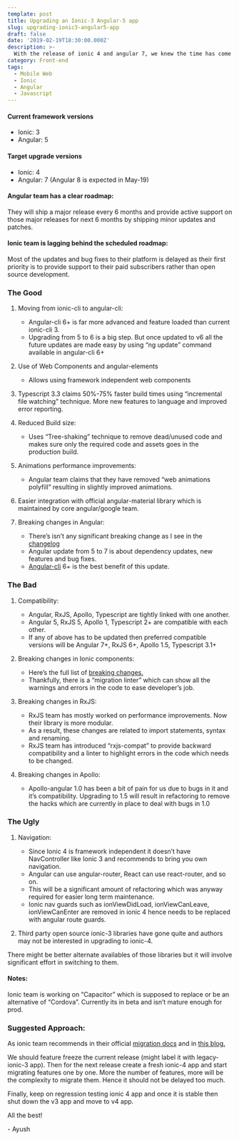 ```yaml
---
template: post
title: Upgrading an Ionic-3 Angular-5 app
slug: upgrading-ionic3-angular5-app
draft: false
date: '2019-02-19T18:30:00.000Z'
description: >-
  With the release of ionic 4 and angular 7, we knew the time has come to finally migrate our ionic 3 angular 5 app to the latest versions. But there are so many breaking changes. So, what should be the migration strategy and what will be it's impact...
category: Front-end
tags:
  - Mobile Web
  - Ionic
  - Angular
  - Javascript
---
```


#### Current framework versions
- Ionic: 3
- Angular: 5

#### Target upgrade versions
- Ionic: 4
- Angular: 7 (Angular 8 is expected in May-19)

#### Angular team has a clear roadmap:
They will ship a major release every 6 months and provide active support on those major releases for next 6 months by shipping minor updates and patches.

#### Ionic team is lagging behind the scheduled roadmap:
Most of the updates and bug fixes to their platform is delayed as their first priority is to provide support to their paid subscribers rather than open source development.

### The Good
1. Moving from ionic-cli to angular-cli:
    - Angular-cli 6+ is far more advanced and feature loaded than current ionic-cli 3.
    - Upgrading from 5 to 6 is a big step. But once updated to v6 all the future updates are made easy by using “ng update” command available in angular-cli 6+

2. Use of Web Components and angular-elements
    - Allows using framework independent web components

3. Typescript 3.3 claims 50%-75% faster build times using “incremental file watching” technique. More new features to language and improved error reporting.
   
4. Reduced Build size:
    - Uses “Tree-shaking” technique to remove dead/unused code and makes sure only the required code and assets goes in the production build.

5. Animations performance improvements:
    - Angular team claims that they have removed “web animations polyfill” resulting in slightly improved animations.

6. Easier integration with official angular-material library which is maintained by core angular/google team.

7. Breaking changes in Angular:
    - There’s isn’t any significant breaking change as I see in the [changelog](https://github.com/angular/angular/blob/master/CHANGELOG.md)
    - Angular update from 5 to 7 is about dependency updates, new features and bug fixes.
    - [Angular-cli](https://angular.io/cli) 6+ is the best benefit of this update.

### The Bad
1. Compatibility:
    - Angular, RxJS, Apollo, Typescript are tightly linked with one another.
    - Angular 5, RxJS 5, Apollo 1, Typescript 2+ are compatible with each other.
    - If any of above has to be updated then preferred compatible versions will be Angular 7+, RxJS 6+, Apollo 1.5, Typescript 3.1+

2. Breaking changes in Ionic components:
    - Here’s the full list of [breaking changes.](https://github.com/ionic-team/ionic/blob/master/angular/BREAKING.md)
    - Thankfully, there is a “migration linter” which can show all the warnings and errors in the code to ease developer’s job.

3. Breaking changes in RxJS:
    - RxJS team has mostly worked on performance improvements. Now their library is more modular.
    - As a result, these changes are related to import statements, syntax and renaming.
    - RxJS team has introduced “rxjs-compat” to provide backward compatibility and a linter to highlight errors in the code which needs to be changed.

4. Breaking changes in Apollo:
    - Apollo-angular 1.0 has been a bit of pain for us due to bugs in it and it’s compatibility. Upgrading to 1.5 will result in refactoring to remove the hacks which are currently in place to deal with bugs in 1.0


### The Ugly
1. Navigation:
    - Since Ionic 4 is framework independent it doesn’t have NavController like Ionic 3 and recommends to bring you own navigation.
    - Angular can use angular-router, React can use react-router, and so on.
    - This will be a significant amount of refactoring which was anyway required for easier long term maintenance.
    - Ionic nav guards such as ionViewDidLoad, ionViewCanLeave, ionViewCanEnter are removed in ionic 4 hence needs to be replaced with angular route guards.

2. Third party open source ionic-3 libraries have gone quite and authors may not be interested in upgrading to ionic-4.

There might be better alternate availables of those libraries but it will involve significant effort in switching to them.

#### Notes:
Ionic team is working on “Capacitor” which is supposed to replace or be an alternative of “Cordova”. Currently its in beta and isn’t mature enough for prod.

### Suggested Approach:
As ionic team recommends in their official [migration docs](https://ionicframework.com/docs/building/migration/#suggested-strategy) and in [this blog.](https://blog.ionicframework.com/a-guide-for-migrating-to-ionic-4-0/)

We should feature freeze the current release (might label it with legacy-ionic-3 app).
Then for the next release create a fresh ionic-4 app and start migrating features one by one.
More the number of features, more will be the complexity to migrate them. Hence it should not be delayed too much.

Finally, keep on regression testing ionic 4 app and once it is stable then shut down the v3 app and move to v4 app.

All the best!

\- Ayush